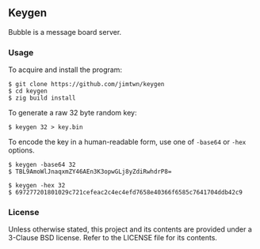 ## Keygen

Bubble is a message board server.


### Usage

To acquire and install the program:

```
$ git clone https://github.com/jimtwn/keygen
$ cd keygen
$ zig build install
```

To generate a raw 32 byte random key:

```
$ keygen 32 > key.bin
```

To encode the key in a human-readable form, use one of `-base64` or `-hex` options.

```
$ keygen -base64 32
$ TBL9AmoWlJnaqxmZY46AEn3K3opwGLj8yZdiRwhdrP8=
```

```
$ keygen -hex 32
$ 697277201801029c721cefeac2c4ec4efd7658e40366f6585c7641704ddb42c9
```

### License

Unless otherwise stated, this project and its contents are provided under a 3-Clause BSD license. Refer to the LICENSE file for its contents.
